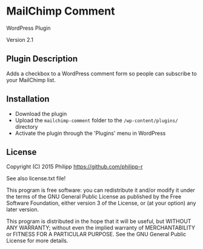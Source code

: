 # MailChimp Comment

WordPress Plugin

Version 2.1

## Plugin Description

Adds a checkbox to a WordPress comment form so people can subscribe to your MailChimp list.

## Installation

* Download the plugin
* Upload the `mailchimp-comment` folder to the `/wp-content/plugins/` directory
* Activate the plugin through the 'Plugins' menu in WordPress

## License
Copyright (C) 2015 Philipp https://github.com/philipp-r

See also license.txt file!

This program is free software: you can redistribute it and/or modify
it under the terms of the GNU General Public License as published by
the Free Software Foundation, either version 3 of the License, or
(at your option) any later version.

This program is distributed in the hope that it will be useful,
but WITHOUT ANY WARRANTY; without even the implied warranty of
MERCHANTABILITY or FITNESS FOR A PARTICULAR PURPOSE.  See the
GNU General Public License for more details.
